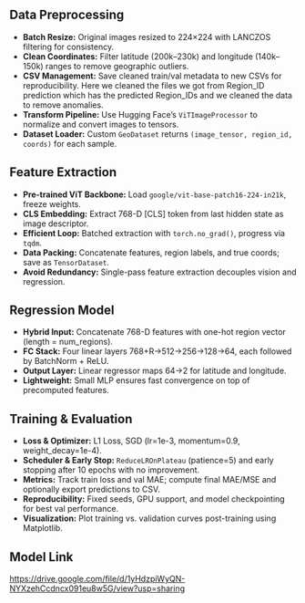 ## Data Preprocessing

* **Batch Resize:** Original images resized to 224×224 with LANCZOS filtering for consistency.
* **Clean Coordinates:** Filter latitude (200k–230k) and longitude (140k–150k) ranges to remove geographic outliers.
* **CSV Management:** Save cleaned train/val metadata to new CSVs for reproducibility. Here we cleaned the files we got from Region_ID prediction which has the predicted Region_IDs and we cleaned the data to remove anomalies.
* **Transform Pipeline:** Use Hugging Face’s `ViTImageProcessor` to normalize and convert images to tensors.
* **Dataset Loader:** Custom `GeoDataset` returns `(image_tensor, region_id, coords)` for each sample.

## Feature Extraction

* **Pre-trained ViT Backbone:** Load `google/vit-base-patch16-224-in21k`, freeze weights.
* **CLS Embedding:** Extract 768-D \[CLS] token from last hidden state as image descriptor.
* **Efficient Loop:** Batched extraction with `torch.no_grad()`, progress via `tqdm`.
* **Data Packing:** Concatenate features, region labels, and true coords; save as `TensorDataset`.
* **Avoid Redundancy:** Single-pass feature extraction decouples vision and regression.

## Regression Model

* **Hybrid Input:** Concatenate 768-D features with one-hot region vector (length = num\_regions).
* **FC Stack:** Four linear layers 768+R→512→256→128→64, each followed by BatchNorm + ReLU.
* **Output Layer:** Linear regressor maps 64→2 for latitude and longitude.
* **Lightweight:** Small MLP ensures fast convergence on top of precomputed features.

## Training & Evaluation

* **Loss & Optimizer:** L1 Loss, SGD (lr=1e-3, momentum=0.9, weight\_decay=1e-4).
* **Scheduler & Early Stop:** `ReduceLROnPlateau` (patience=5) and early stopping after 10 epochs with no improvement.
* **Metrics:** Track train loss and val MAE; compute final MAE/MSE and optionally export predictions to CSV.
* **Reproducibility:** Fixed seeds, GPU support, and model checkpointing for best val performance.
* **Visualization:** Plot training vs. validation curves post-training using Matplotlib.

## Model Link

https://drive.google.com/file/d/1yHdzpiWyQN-NYXzehCcdncx091eu8w5G/view?usp=sharing